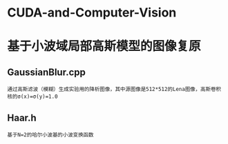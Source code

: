 # CUDA-and-Computer-Vision

# 基于小波域局部高斯模型的图像复原
## GaussianBlur.cpp 
    通过高斯滤波（模糊）生成实验用的降析图像，其中源图像是512*512的Lena图像，高斯卷积核的σ(x)=σ(y)=1.0
## Haar.h
    基于N=2的哈尔小波基的小波变换函数